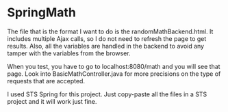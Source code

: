 # SpringMath

The file that is the format I want to do is the randomMathBackend.html.
It includes multiple Ajax calls, so I do not need to refresh the page to
get results. Also, all the variables are handled in the backend to avoid any
tamper with the variables from the browser.

When you test, you have to go to localhost:8080/math and you will see that
page. Look into BasicMathController.java for more precisions on the type of
requests that are accepted.

I used STS Spring for this project. Just copy-paste all the files in a STS
project and it will work just fine.
